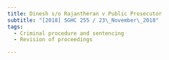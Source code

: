 ```yaml
---
title: Dinesh s/o Rajantheran v Public Prosecutor 
subtitle: "[2018] SGHC 255 / 23\_November\_2018"
tags:
  - Criminal procedure and sentencing
  - Revision of proceedings

---
```



